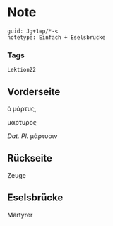 # Note
```
guid: Jg+1=p/*-<
notetype: Einfach + Eselsbrücke
```

### Tags
```
Lektion22
```

## Vorderseite
ὁ μάρτυς,<div>   μάρτυρος</div><div>
</div><div><i>Dat. Pl.</i>
   μάρτυσιν</div>

## Rückseite
Zeuge

## Eselsbrücke
Märtyrer
